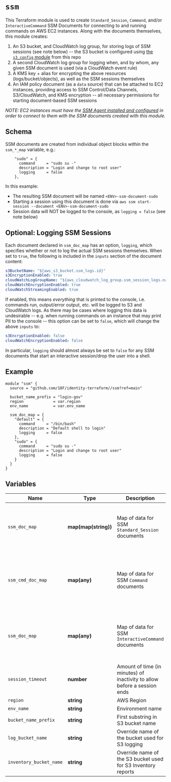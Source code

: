 # `ssm`

This Terraform module is used to create `Standard_Session`, `Command`, and/or `InteractiveCommand` SSM Documents for connecting to and running commands on AWS EC2 instances. Along with the documents themselves, this module creates:

1. An S3 bucket, and CloudWatch log group, for storing logs of SSM sessions (see note below) -- the S3 bucket is configured using [the `s3_config` module](https://github.com/18F/identity-terraform/tree/main/s3_config) from this repo
2. A second CloudWatch log group for logging when, and by whom, any given SSM document is used (via a CloudWatch event rule)
3. A KMS key + alias for encrypting the above resources (logs/bucket/objects), as well as the SSM sessions themselves
4. An IAM policy document (as a `data` source) that can be attached to EC2 instances, providing access to SSM Control/Data Channels, S3/CloudWatch, and KMS encryption -- all necessary permissions for starting document-based SSM sessions

*NOTE: EC2 instances must have the [SSM Agent installed and configured](https://docs.aws.amazon.com/systems-manager/latest/userguide/sysman-install-ssm-agent.html) in order to connect to them with the SSM documents created with this module.*

## Schema

SSM documents are created from individual object blocks within the `ssm_*_map` variable, e.g.:

```hcl
    "sudo" = {
      command     = "sudo su -"
      description = "Login and change to root user"
      logging     = false
    },
```

In this example:
- The resulting SSM document will be named `<ENV>-ssm-document-sudo`
- Starting a session using this document is done via `aws ssm start-session --document <ENV>-ssm-document-sudo`
- Session data will NOT be logged to the console, as `logging = false` (see note below)

## Optional: Logging SSM Sessions

Each document declared in `ssm_doc_map` has an option, `logging`, which specifies whether or not to log the actual SSM sessions themselves. When set to `true`, the following is included in the `inputs` section of the document content:

```yaml
s3BucketName: "${aws_s3_bucket.ssm_logs.id}"
s3EncryptionEnabled: true
cloudWatchLogGroupName: "${aws_cloudwatch_log_group.ssm_session_logs.name}"
cloudWatchEncryptionEnabled: true
cloudWatchStreamingEnabled: true
```

If enabled, this means _everything_ that is printed to the console, i.e. commands run, output/error output, etc. will be logged to S3 and CloudWatch logs. As there may be cases where logging this data is undesirable -- e.g. when running commands on an instance that may print PII to the console -- this option can be set to `false`, which will change the above `inputs` to:

```yaml
s3EncryptionEnabled: false
cloudWatchEncryptionEnabled: false
```

In particular, `logging` should almost always be set to `false` for any SSM documents that start an interactive session/drop the user into a shell.

## Example

```hcl
module "ssm" {
  source = "github.com/18F/identity-terraform//ssm?ref=main"

  bucket_name_prefix = "login-gov"
  region             = var.region
  env_name           = var.env_name

  ssm_doc_map = {
    "default" = {
      command     = "/bin/bash"
      description = "Default shell to login"
      logging     = false
    },
    "sudo" = {
      command     = "sudo su -"
      description = "Login and change to root user"
      logging     = false
    }
  }
}
```

## Variables

| Name                    | Type                 | Description                                                              | Required | Default                                                                                                                                                    |
| -----                   | -----                | -----                                                                    | -----    | -----                                                                                                                                                      |
| `ssm_doc_map`           | **map(map(string))** | Map of data for SSM `Standard_Session` documents                         | YES      | <pre>{<br> "default" = {<br>  description = "Login shell"<br>  command   = "cd ; /bin/bash"<br>  logging   = true<br> },<br>}</pre>                        |
| `ssm_cmd_doc_map`       | **map(any)**         | Map of data for SSM `Command` documents                                  | YES      | <pre>{<br> "uptime" = {<br>  description = "Verify host uptime"<br>  command   = ["uptime"]<br>  logging   = false<br>  parameters  = []<br> },<br>}</pre> |
| `ssm_doc_map`           | **map(any)**         | Map of data for SSM `InteractiveCommand` documents                       | YES      | <pre>{<br> "ifconfig" = {<br>  description = "Check network interface configuration"<br>  command   = ["ifconfig"]<br>  parameters  = []<br> },<br>}</pre> |
| `session_timeout`       | **number**           | Amount of time (in minutes) of inactivity to allow before a session ends | YES      | 15                                                                                                                                                         |
| `region`                | **string**           | AWS Region                                                               | YES      |                                                                                                                                                            |
| `env_name`              | **string**           | Environment name                                                         | YES      |                                                                                                                                                            |
| `bucket_name_prefix`    | **string**           | First substring in S3 bucket name                                        | YES      |                                                                                                                                                            |
| `log_bucket_name`       | **string**           | Override name of the bucket used for S3 logging                          | NO       | <blank>                                                                                                                                                    |
| `inventory_bucket_name` | **string**           | Override name of the S3 bucket used for S3 Inventory reports             | NO       | <blank>                                                                                                                                                    |

